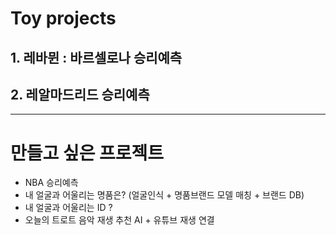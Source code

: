 # Toy projects

## 1. 레바뮌 : 바르셀로나 승리예측
## 2. 레알마드리드 승리예측
___

# 만들고 싶은 프로젝트

- NBA 승리예측
- 내 얼굴과 어울리는 명품은? (얼굴인식 + 명품브랜드 모델 매칭 + 브랜드 DB)
- 내 얼굴과 어울리는 ID ?
- 오늘의 트로트 음악 재생 추천 AI + 유튜브 재생 연결


